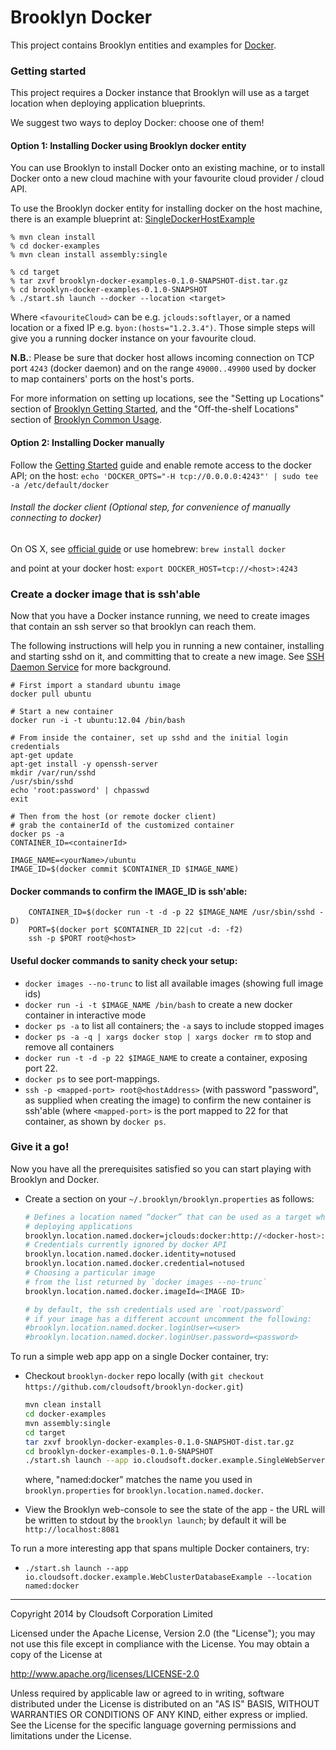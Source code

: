 Brooklyn Docker
===============

This project contains Brooklyn entities and examples for [Docker](http://www.docker.io).

### Getting started
This project requires a Docker instance that Brooklyn will use as a target location when deploying application blueprints. 

We suggest two ways to deploy Docker: choose one of them!

#### Option 1: Installing Docker using Brooklyn docker entity
You can use Brooklyn to install Docker onto an existing machine, or to install Docker onto a new cloud machine with your favourite cloud provider / cloud API.

To use the Brooklyn docker entity for installing docker on the host machine, there is an example blueprint at: [SingleDockerHostExample](https://github.com/cloudsoft/brooklyn-docker/blob/master/docker-examples/src/main/java/io/cloudsoft/docker/example/SingleDockerHostExample.java)
    
    % mvn clean install
    % cd docker-examples
    % mvn clean install assembly:single

    % cd target
    % tar zxvf brooklyn-docker-examples-0.1.0-SNAPSHOT-dist.tar.gz
    % cd brooklyn-docker-examples-0.1.0-SNAPSHOT
    % ./start.sh launch --docker --location <target>

Where `<favouriteCloud>` can be e.g. `jclouds:softlayer`, or a named location or a fixed IP e.g. `byon:(hosts="1.2.3.4")`.
Those simple steps will give you a running docker instance on your favourite cloud.

**N.B.**: Please be sure that docker host allows incoming connection on TCP port `4243` (docker daemon) and on the range `49000..49900` used by docker to map containers' ports on the host's ports.

For more information on setting up locations, see the "Setting up Locations" section of [Brooklyn Getting Started](http://brooklyncentral.github.io/use/guide/quickstart/index.html), 
and the "Off-the-shelf Locations" section of [Brooklyn Common Usage](http://brooklyncentral.github.io/use/guide/defining-applications/common-usage.html).

#### Option 2: Installing Docker manually

Follow the [Getting Started](http://docs.docker.io/en/latest/installation/) guide and enable remote access to the docker API; on the host:
   `echo 'DOCKER_OPTS="-H tcp://0.0.0.0:4243"' | sudo tee -a /etc/default/docker`

###### Install the docker client (Optional step, for convenience of manually connecting to docker)
On OS X, see [official guide](http://docs.docker.io/en/latest/installation/mac/) or use homebrew:
    `brew install docker`
       
and point at your docker host:
    `export DOCKER_HOST=tcp://<host>:4243`

### Create a docker image that is ssh'able
Now that you have a Docker instance running, we need to create images that contain an ssh server so that brooklyn can reach them.

The following instructions will help you in running a new container, installing and starting sshd on it, and committing that to create a new image. See [SSH Daemon Service](http://docs.docker.io/en/latest/examples/running_ssh_service/) for more background.

    
	# First import a standard ubuntu image
	docker pull ubuntu

	# Start a new container
	docker run -i -t ubuntu:12.04 /bin/bash

	# From inside the container, set up sshd and the initial login credentials
	apt-get update
	apt-get install -y openssh-server
	mkdir /var/run/sshd
	/usr/sbin/sshd
	echo 'root:password' | chpasswd
	exit

	# Then from the host (or remote docker client)
	# grab the containerId of the customized container
	docker ps -a
	CONTAINER_ID=<containerId>

	IMAGE_NAME=<yourName>/ubuntu
	IMAGE_ID=$(docker commit $CONTAINER_ID $IMAGE_NAME)
	
#### Docker commands to confirm the IMAGE_ID is ssh'able:
        CONTAINER_ID=$(docker run -t -d -p 22 $IMAGE_NAME /usr/sbin/sshd -D)
        PORT=$(docker port $CONTAINER_ID 22|cut -d: -f2)
        ssh -p $PORT root@<host>

#### Useful docker commands to sanity check your setup:
- `docker images --no-trunc` to list all available images (showing full image ids)
- `docker run -i -t $IMAGE_NAME /bin/bash` to create a new docker container in interactive mode
- `docker ps -a` to list all containers; the `-a` says to include stopped images
- `docker ps -a -q | xargs docker stop | xargs docker rm` to stop and remove all containers
- `docker run -t -d -p 22 $IMAGE_NAME` to create a container, exposing port 22.
- `docker ps` to see port-mappings.
- `ssh -p <mapped-port> root@<hostAddress>` (with password "password", as supplied when creating the image) to confirm
  the new container is ssh'able (where `<mapped-port>` is the port mapped to 22 for that container, as shown by `docker ps`.

### Give it a go!

Now you have all the prerequisites satisfied so you can start playing with Brooklyn and Docker.

* Create a section on your `~/.brooklyn/brooklyn.properties` as follows:

    ```bash
    # Defines a location named “docker” that can be used as a target when
    # deploying applications
    brooklyn.location.named.docker=jclouds:docker:http://<docker-host>:4243
    # Credentials currently ignored by docker API
    brooklyn.location.named.docker.identity=notused
    brooklyn.location.named.docker.credential=notused
    # Choosing a particular image
    # from the list returned by `docker images --no-trunc`
    brooklyn.location.named.docker.imageId=<IMAGE ID>
    
    # by default, the ssh credentials used are `root/password`
    # if your image has a different account uncomment the following:
    #brooklyn.location.named.docker.loginUser=<user>
    #brooklyn.location.named.docker.loginUser.password=<password>

To run a simple web app app on a single Docker container, try:
* Checkout `brooklyn-docker` repo locally (with `git checkout https://github.com/cloudsoft/brooklyn-docker.git`)

    ```bash
    mvn clean install
    cd docker-examples
    mvn assembly:single
    cd target
    tar zxvf brooklyn-docker-examples-0.1.0-SNAPSHOT-dist.tar.gz
    cd brooklyn-docker-examples-0.1.0-SNAPSHOT
    ./start.sh launch --app io.cloudsoft.docker.example.SingleWebServerExample --location named:docker
    ```
    where, "named:docker" matches the name you used in `brooklyn.properties` for `brooklyn.location.named.docker`.

* View the Brooklyn web-console to see the state of the app - the URL will be written to stdout by the `brooklyn launch`; by default it will be `http://localhost:8081`

To run a more interesting app that spans multiple Docker containers, try:
* `./start.sh launch --app io.cloudsoft.docker.example.WebClusterDatabaseExample --location named:docker`


----
Copyright 2014 by Cloudsoft Corporation Limited

Licensed under the Apache License, Version 2.0 (the "License");
you may not use this file except in compliance with the License.
You may obtain a copy of the License at

http://www.apache.org/licenses/LICENSE-2.0

Unless required by applicable law or agreed to in writing, software
distributed under the License is distributed on an "AS IS" BASIS,
WITHOUT WARRANTIES OR CONDITIONS OF ANY KIND, either express or implied.
See the License for the specific language governing permissions and
limitations under the License.
